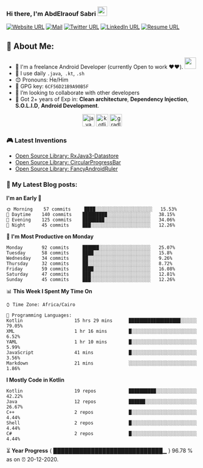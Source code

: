 ### Hi there, I'm AbdElraouf Sabri <img src="https://media.giphy.com/media/hvRJCLFzcasrR4ia7z/giphy.gif" width="25px">
[![Website URL](https://img.shields.io/static/v1?color=red&label=Website%20&logo=google-chrome&logoColor=white&style=for-the-badge&message=Visit)](https://abd3lraouf.tech)
[![Mail](https://img.shields.io/badge/-Say%20Hi!-black?style=for-the-badge&logo=gmail)](mailto:abdelraoufsabri@gmail.com)
[![Twitter URL](https://img.shields.io/static/v1?color=red&label=Twitter%20&logo=twitter&logoColor=white&style=for-the-badge&message=Follow)](https://twitter.com/abd3lraouf)
[![LinkedIn URL](https://img.shields.io/static/v1?color=red&label=linkedin&logo=linkedin&logoColor=white&style=for-the-badge&message=Connect)](https://www.linkedin.com/in/abdelraouf-sabri)
[![Resume URL](https://img.shields.io/static/v1?color=teal&label=Resume&logo=adobe&logoColor=white&style=for-the-badge&message=Download)](https://github.com/AbdElraoufSabri/AbdElraoufSabri/releases/latest/download/AbdElraouf.Sabri.resume.pdf)

## 🤵 About Me:
- 🏦 I'm a freelance Android Developer (currently Open to work ❤️❤️).
      <img src="https://media.giphy.com/media/WUlplcMpOCEmTGBtBW/giphy.gif" width="30">
- 🤔 I use daily `.java`,` .kt`, `.sh`
- 😊 Pronouns: He/Him
- 🔑 GPG key: `6CF56D21B9A90B5F`
- 👯 I’m looking to collaborate with other developers
- 💬 Got 2+ years of Exp in: **Clean architecture**, **Dependency Injection**, **S.O.L.I.D**, **Android Development**.

<p align="center">
<img src="https://devicons.github.io/devicon/devicon.git/icons/java/java-original.svg" alt="java" width="32" height="32"/> 
<img src="https://devicons.github.io/devicon/devicon.git/icons/kotlin/kotlin-original.svg" alt="kotlin" width="32" height="32"/> 
<img src="https://devicons.github.io/devicon/devicon.git/icons/gradle/gradle-plain.svg" alt="gradle" width="32" height="32"/> 
</p>

### 🎮 Latest Inventions
- [Open Source Library: RxJava3-Datastore](https://github.com/AbdElraoufSabri/DatastoreWithRxJava3)
- [Open Source Library: CircularProgressBar](https://github.com/AbdElraoufSabri/CircularProgressBar)
- [Open Source Library: FancyAndroidRuler](https://github.com/AbdElraoufSabri/FancyAndroidRuler)

### 📕 My Latest Blog posts:
<!-- BLOG-POST-LIST:START -->
<!-- BLOG-POST-LIST:END -->

<!--START_SECTION:waka-->
**I'm an Early 🐤** 

```text
🌞 Morning    57 commits     ████░░░░░░░░░░░░░░░░░░░░░   15.53% 
🌆 Daytime    140 commits    █████████░░░░░░░░░░░░░░░░   38.15% 
🌃 Evening    125 commits    ████████░░░░░░░░░░░░░░░░░   34.06% 
🌙 Night      45 commits     ███░░░░░░░░░░░░░░░░░░░░░░   12.26%

```
📅 **I'm Most Productive on Monday** 

```text
Monday       92 commits     ██████░░░░░░░░░░░░░░░░░░░   25.07% 
Tuesday      58 commits     ████░░░░░░░░░░░░░░░░░░░░░   15.8% 
Wednesday    34 commits     ██░░░░░░░░░░░░░░░░░░░░░░░   9.26% 
Thursday     32 commits     ██░░░░░░░░░░░░░░░░░░░░░░░   8.72% 
Friday       59 commits     ████░░░░░░░░░░░░░░░░░░░░░   16.08% 
Saturday     47 commits     ███░░░░░░░░░░░░░░░░░░░░░░   12.81% 
Sunday       45 commits     ███░░░░░░░░░░░░░░░░░░░░░░   12.26%

```


📊 **This Week I Spent My Time On** 

```text
⌚︎ Time Zone: Africa/Cairo

💬 Programming Languages: 
Kotlin                   15 hrs 29 mins      ███████████████████░░░░░░   79.05% 
XML                      1 hr 16 mins        █░░░░░░░░░░░░░░░░░░░░░░░░   6.52% 
YAML                     1 hr 10 mins        █░░░░░░░░░░░░░░░░░░░░░░░░   5.99% 
JavaScript               41 mins             █░░░░░░░░░░░░░░░░░░░░░░░░   3.56% 
Markdown                 21 mins             ░░░░░░░░░░░░░░░░░░░░░░░░░   1.86%

```

**I Mostly Code in Kotlin** 

```text
Kotlin                   19 repos            ██████████░░░░░░░░░░░░░░░   42.22% 
Java                     12 repos            ██████░░░░░░░░░░░░░░░░░░░   26.67% 
C++                      2 repos             █░░░░░░░░░░░░░░░░░░░░░░░░   4.44% 
Shell                    2 repos             █░░░░░░░░░░░░░░░░░░░░░░░░   4.44% 
C#                       2 repos             █░░░░░░░░░░░░░░░░░░░░░░░░   4.44%

```



<!--END_SECTION:waka-->

⏳ **Year Progress** { █████████████████████████████▁ } 96.78 % as on ⏰ 20-12-2020.



